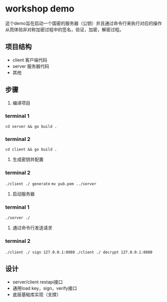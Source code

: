 # workshop demo
这个demo旨在启动一个国密的服务器（公钥）并且通过命令行来执行对应的操作从而体验非对称加密过程中的签名，验证，加密，解密过程。

## 项目结构
- client 客户端代码
- server 服务器代码
- 其他

## 步骤
1. 编译项目
### terminal 1
`cd server && go build .`
### terminal 2
`cd client && go build .`
1. 生成密钥并配置
### terminal 2
`./client ./ generate`
`mv pub.pem ../server`
1. 启动服务器
### terminal 1
`./server ./`
1. 通过命令行发送请求
### terminal 2
`./client ./ sign 127.0.0.1:8080`
`./client ./ decrypt 127.0.0.1:8080`

## 设计
- server/client restapi接口
- 通用load key，sign，verify接口
- 底层基础库实现（支撑）